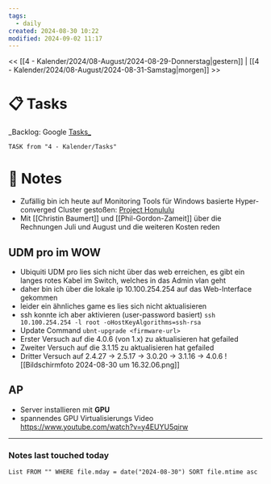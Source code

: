 ```yaml
---
tags:
  - daily
created: 2024-08-30 10:22
modified: 2024-09-02 11:17
---
```

<< [[4 - Kalender/2024/08-August/2024-08-29-Donnerstag|gestern]]  | [[4 - Kalender/2024/08-August/2024-08-31-Samstag|morgen]] >>

# 📋 Tasks
_Backlog: Google [Tasks_](https://calendar.google.com/calendar/u/0/r/tasks)
```dataview
TASK from "4 - Kalender/Tasks"
```

# 📝 Notes

- Zufällig bin ich heute auf Monitoring Tools für Windows basierte Hyper-converged Cluster gestoßen: [Project Honululu](https://www.windowspro.de/marcel-kueppers/storage-spaces-direct-hyper-v-cluster-web-tools-fuer-windows-server-verwalten)
- Mit [[Christin Baumert]] und [[Phil-Gordon-Zameit]] über die Rechnungen Juli und August und die weiteren Kosten reden

## UDM pro im WOW
- Ubiquiti UDM pro lies sich nicht über das web erreichen, es gibt ein langes rotes Kabel im Switch, welches in das Admin vlan geht
- daher bin ich über die lokale ip 10.100.254.254 auf das Web-Interface gekommen
- leider ein ähnliches game es lies sich nicht aktualisieren
- ssh konnte ich aber aktivieren (user-password basiert) `ssh 10.100.254.254 -l root -oHostKeyAlgorithms=ssh-rsa`
- Update Command `ubnt-upgrade <firmware-url>`
- Erster Versuch auf die 4.0.6 (von 1.x) zu aktualisieren hat gefailed
- Zweiter Versuch auf die 3.1.15 zu aktualisieren hat gefailed
- Dritter Versuch auf 2.4.27 -> 2.5.17 -> 3.0.20 -> 3.1.16 -> 4.0.6
![[Bildschirmfoto 2024-08-30 um 16.32.06.png]]
## AP
- Server installieren mit **GPU**
- spannendes GPU Virtualisierungs Video https://www.youtube.com/watch?v=y4EUYU5qirw


---
### Notes last touched today
```dataview
List FROM "" WHERE file.mday = date("2024-08-30") SORT file.mtime asc
```